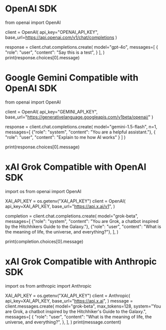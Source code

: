 
# OpenAI SDK
from openai import OpenAI

client = OpenAI(
    api_key="OPENAI_API_KEY",
    base_url=https://api.openai.com/v1/chat/completions
)

response = client.chat.completions.create(
    model="gpt-4o",
    messages=[
        {
            "role": "user",
            "content": "Say this is a test",
        }
    ], 
)
print(response.choices[0].message)


# Google Gemini Compatible with OpenAI SDK
from openai import OpenAI

client = OpenAI(
    api_key="GEMINI_API_KEY",
    base_url="https://generativelanguage.googleapis.com/v1beta/openai/"
)

response = client.chat.completions.create(
    model="gemini-1.5-flash",
    n=1,
    messages=[
        {"role": "system", "content": "You are a helpful assistant."},
        {
            "role": "user",
            "content": "Explain to me how AI works"
        }
    ]
)

print(response.choices[0].message)



# xAI Grok Compatible with OpenAI SDK

import os
from openai import OpenAI

XAI_API_KEY = os.getenv("XAI_API_KEY")
client = OpenAI(
    api_key=XAI_API_KEY,
    base_url="https://api.x.ai/v1",
)

completion = client.chat.completions.create(
    model="grok-beta",
    messages=[
        {"role": "system", "content": "You are Grok, a chatbot inspired by the Hitchhikers Guide to the Galaxy."},
        {"role": "user", "content": "What is the meaning of life, the universe, and everything?"},
    ],
)

print(completion.choices[0].message)


# xAI Grok Compatible with Anthropic SDK

import os
from anthropic import Anthropic

XAI_API_KEY = os.getenv("XAI_API_KEY")
client = Anthropic(
    api_key=XAI_API_KEY,
    base_url="https://api.x.ai",
)
message = client.messages.create(
    model="grok-beta",
    max_tokens=128,
    system="You are Grok, a chatbot inspired by the Hitchhiker's Guide to the Galaxy.",
    messages=[
        {
            "role": "user",
            "content": "What is the meaning of life, the universe, and everything?",
        },
    ],
)
print(message.content)



